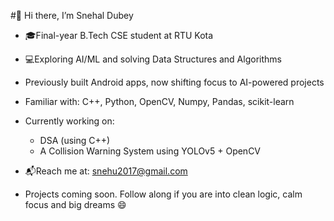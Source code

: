 #👋 Hi there, I’m Snehal Dubey

- 🎓Final-year B.Tech CSE student at RTU Kota
- 💻Exploring AI/ML and solving Data Structures and Algorithms
- Previously built Android apps, now shifting focus to AI-powered projects
- Familiar with: C++, Python, OpenCV, Numpy, Pandas, scikit-learn
- Currently working on:
  - DSA (using C++)
  - A Collision Warning System using YOLOv5 + OpenCV

- 📬Reach me at: snehu2017@gmail.com
- Projects coming soon. Follow along if you are into clean logic, calm focus and big dreams 😄
  
<!---
stepforward2023/stepforward2023 is a ✨ special ✨ repository because its `README.md` (this file) appears on your GitHub profile.
You can click the Preview link to take a look at your changes.
--->
